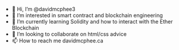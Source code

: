 - 👋 Hi, I’m @davidmcphee3
- 👀 I’m interested in smart contract and blockchain engineering
- 🌱 I’m currently learning Solidity and how to interact with the Ether Blockchain
- 💞️ I’m looking to collaborate on html/css advice
- 📫 How to reach me davidmcphee.ca

<!---
davidmcphee3/davidmcphee3 is a ✨ special ✨ repository because its `README.md` (this file) appears on your GitHub profile.
You can click the Preview link to take a look at your changes.
--->
